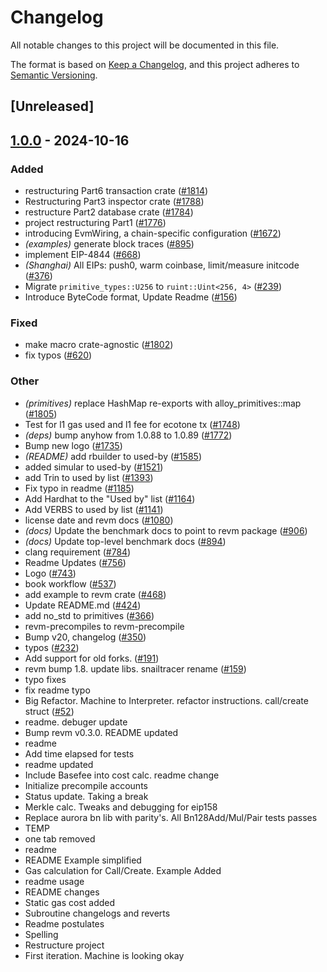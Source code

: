 # Changelog

All notable changes to this project will be documented in this file.

The format is based on [Keep a Changelog](https://keepachangelog.com/en/1.0.0/),
and this project adheres to [Semantic Versioning](https://semver.org/spec/v2.0.0.html).

## [Unreleased]

## [1.0.0](https://github.com/Kuly14/revm/releases/tag/revm-optimism-v1.0.0) - 2024-10-16

### Added

- restructuring Part6 transaction crate ([#1814](https://github.com/Kuly14/revm/pull/1814))
- Restructuring Part3 inspector crate ([#1788](https://github.com/Kuly14/revm/pull/1788))
- restructure Part2 database crate ([#1784](https://github.com/Kuly14/revm/pull/1784))
- project restructuring Part1 ([#1776](https://github.com/Kuly14/revm/pull/1776))
- introducing EvmWiring, a chain-specific configuration ([#1672](https://github.com/Kuly14/revm/pull/1672))
- *(examples)* generate block traces ([#895](https://github.com/Kuly14/revm/pull/895))
- implement EIP-4844 ([#668](https://github.com/Kuly14/revm/pull/668))
- *(Shanghai)* All EIPs: push0, warm coinbase, limit/measure initcode ([#376](https://github.com/Kuly14/revm/pull/376))
- Migrate `primitive_types::U256` to `ruint::Uint<256, 4>` ([#239](https://github.com/Kuly14/revm/pull/239))
- Introduce ByteCode format, Update Readme ([#156](https://github.com/Kuly14/revm/pull/156))

### Fixed

- make macro crate-agnostic ([#1802](https://github.com/Kuly14/revm/pull/1802))
- fix typos ([#620](https://github.com/Kuly14/revm/pull/620))

### Other

- *(primitives)* replace HashMap re-exports with alloy_primitives::map ([#1805](https://github.com/Kuly14/revm/pull/1805))
- Test for l1 gas used and l1 fee for ecotone tx ([#1748](https://github.com/Kuly14/revm/pull/1748))
- *(deps)* bump anyhow from 1.0.88 to 1.0.89 ([#1772](https://github.com/Kuly14/revm/pull/1772))
- Bump new logo ([#1735](https://github.com/Kuly14/revm/pull/1735))
- *(README)* add rbuilder to used-by ([#1585](https://github.com/Kuly14/revm/pull/1585))
- added simular to used-by ([#1521](https://github.com/Kuly14/revm/pull/1521))
- add Trin to used by list ([#1393](https://github.com/Kuly14/revm/pull/1393))
- Fix typo in readme ([#1185](https://github.com/Kuly14/revm/pull/1185))
- Add Hardhat to the "Used by" list ([#1164](https://github.com/Kuly14/revm/pull/1164))
- Add VERBS to used by list ([#1141](https://github.com/Kuly14/revm/pull/1141))
- license date and revm docs ([#1080](https://github.com/Kuly14/revm/pull/1080))
- *(docs)* Update the benchmark docs to point to revm package ([#906](https://github.com/Kuly14/revm/pull/906))
- *(docs)* Update top-level benchmark docs ([#894](https://github.com/Kuly14/revm/pull/894))
- clang requirement ([#784](https://github.com/Kuly14/revm/pull/784))
- Readme Updates ([#756](https://github.com/Kuly14/revm/pull/756))
- Logo ([#743](https://github.com/Kuly14/revm/pull/743))
- book workflow ([#537](https://github.com/Kuly14/revm/pull/537))
- add example to revm crate ([#468](https://github.com/Kuly14/revm/pull/468))
- Update README.md ([#424](https://github.com/Kuly14/revm/pull/424))
- add no_std to primitives ([#366](https://github.com/Kuly14/revm/pull/366))
- revm-precompiles to revm-precompile
- Bump v20, changelog ([#350](https://github.com/Kuly14/revm/pull/350))
- typos ([#232](https://github.com/Kuly14/revm/pull/232))
- Add support for old forks. ([#191](https://github.com/Kuly14/revm/pull/191))
- revm bump 1.8. update libs. snailtracer rename ([#159](https://github.com/Kuly14/revm/pull/159))
- typo fixes
- fix readme typo
- Big Refactor. Machine to Interpreter. refactor instructions. call/create struct ([#52](https://github.com/Kuly14/revm/pull/52))
- readme. debuger update
- Bump revm v0.3.0. README updated
- readme
- Add time elapsed for tests
- readme updated
- Include Basefee into cost calc. readme change
- Initialize precompile accounts
- Status update. Taking a break
- Merkle calc. Tweaks and debugging for eip158
- Replace aurora bn lib with parity's. All Bn128Add/Mul/Pair tests passes
- TEMP
- one tab removed
- readme
- README Example simplified
- Gas calculation for Call/Create. Example Added
- readme usage
- README changes
- Static gas cost added
- Subroutine changelogs and reverts
- Readme postulates
- Spelling
- Restructure project
- First iteration. Machine is looking okay
